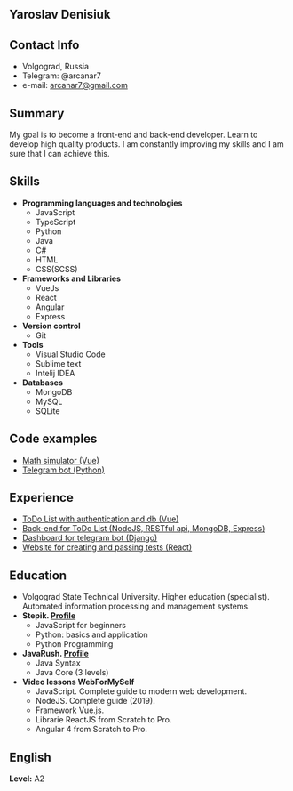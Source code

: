 ## Yaroslav Denisiuk

## Contact Info
  * Volgograd, Russia
  * Telegram: @arcanar7
  * e-mail: arcanar7@gmail.com

## Summary
My goal is to become a front-end and back-end developer. Learn to develop high quality products. 
I am constantly improving my skills and I am sure that I can achieve this.

## Skills
- **Programming languages and technologies**
  - JavaScript
  - TypeScript
  - Python
  - Java
  - C#
  - HTML
  - CSS(SCSS)
- **Frameworks and Libraries**
  - VueJs
  - React
  - Angular
  - Express
- **Version control**
  - Git
- **Tools**
  - Visual Studio Code
  - Sublime text
  - Intelij IDEA
- **Databases**
  - MongoDB
  - MySQL
  - SQLite

## Code examples
* [Math simulator (Vue)](https://github.com/arcanar7/training1)
* [Telegram bot (Python)](https://github.com/arcanar7/testbot2)

## Experience
* [ToDo List with authentication and db (Vue)](https://github.com/arcanar7/todo-vue)
* [Back-end for ToDo List (NodeJS, RESTful api, MongoDB, Express)](https://github.com/arcanar7/todo-vue-backend-rest-)
* [Dashboard for telegram bot (Django)](https://github.com/arcanar7/APBot2test)
* [Website for creating and passing tests (React)](https://github.com/arcanar7/quiz-react-app1)

## Education
- Volgograd State Technical University. Higher education (specialist). Automated information processing and management systems.
- **Stepik. [Profile](https://stepik.org/users/46135367)**
  - JavaScript for beginners
  - Python: basics and application
  - Python Programming
- **JavaRush. [Profile](https://javarush.ru/users/1265475)**
  - Java Syntax
  - Java Core (3 levels)
- **Video lessons WebForMySelf**
  - JavaScript. Complete guide to modern web development.
  - NodeJS. Complete guide (2019).
  - Framework Vue.js.
  - Librarie ReactJS from Scratch to Pro.
  - Angular 4 from Scratch to Pro.

## English
**Level:** A2
